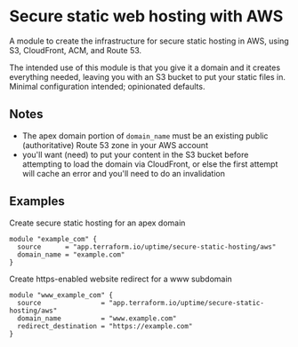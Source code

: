 # Secure static web hosting with AWS
A module to create the infrastructure for secure static hosting in AWS, using S3, CloudFront, ACM, and Route 53.

The intended use of this module is that you give it a domain and it creates everything needed, leaving you with an S3 bucket to put your static files in. Minimal configuration intended; opinionated defaults.

## Notes
* The apex domain portion of `domain_name` must be an existing public (authoritative) Route 53 zone in your AWS account
* you'll want (need) to put your content in the S3 bucket before attempting to load the domain via CloudFront, or else the first attempt will cache an error and you'll need to do an invalidation

## Examples
Create secure static hosting for an apex domain
```
module "example_com" {
  source      = "app.terraform.io/uptime/secure-static-hosting/aws"
  domain_name = "example.com"
}
```

Create https-enabled website redirect for a www subdomain
```
module "www_example_com" {
  source               = "app.terraform.io/uptime/secure-static-hosting/aws"
  domain_name          = "www.example.com"
  redirect_destination = "https://example.com"
}
```

